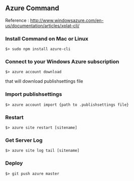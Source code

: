 Azure Command 
---------------------
Reference : http://www.windowsazure.com/en-us/documentation/articles/xplat-cli/

### Install Command on Mac or Linux
```
$> sudo npm install azure-cli
```

### Connect to your Windows Azure subscription
```
$> azure account download 
```
that will download publishsettings file

### Import publishsettings
```
$> azure account import {path to .publishsettings file}
```

### Restart
```
$> azure site restart [sitename]
```


### Get Server Log
```
$> azure site log tail [sitename]
```

### Deploy

```
$> git push azure master
```
